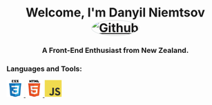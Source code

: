 <h1 align="center">Welcome, I'm Danyil Niemtsov <a href="https://github.com/DanyilNiemtsov">
    <img
      src="https://icones.pro/wp-content/uploads/2021/06/icone-github-grise.png"
      alt="Github"
      style=" width: 3%; border: 2px solid #e9ecec; border-radius: 100%"
    />
  </a></h1>
<h3 align="center">A Front-End Enthusiast from New Zealand.</h3>


  


<h3 align="left">Languages and Tools:</h3>
<p align="left"> <a href="https://www.w3schools.com/css/" target="_blank" rel="noreferrer"> <img src="https://raw.githubusercontent.com/devicons/devicon/master/icons/css3/css3-original-wordmark.svg" alt="css3" width="40" height="40"/> </a> <a href="https://www.w3.org/html/" target="_blank" rel="noreferrer"> <img src="https://raw.githubusercontent.com/devicons/devicon/master/icons/html5/html5-original-wordmark.svg" alt="html5" width="40" height="40"/> </a> <a href="https://developer.mozilla.org/en-US/docs/Web/JavaScript" target="_blank" rel="noreferrer"> <img src="https://raw.githubusercontent.com/devicons/devicon/master/icons/javascript/javascript-original.svg" alt="javascript" width="40" height="40"/> </a> </p>
